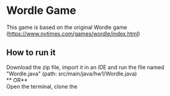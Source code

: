# Wordle Game

This game is based on the original Wordle game (https://www.nytimes.com/games/wordle/index.html)

## How to run it

Download the zip file, import it in an IDE and run the file named "Wordle.java" (path: src/main/java/hw1/Wordle.java)
<br>
**  OR**
<br>
Open the terminal, clone the 
